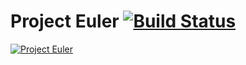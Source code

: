 # Project Euler [![Build Status](https://travis-ci.org/jawang35/project-euler.svg?branch=master)](https://travis-ci.org/jawang35/project-euler)

[![Project Euler](https://projecteuler.net/profile/jawang35.png)](https://projecteuler.net/progress=jawang35)
